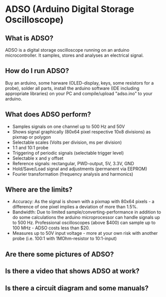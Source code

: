 # ADSO (Arduino Digital Storage Oscilloscope)

## What is ADSO?
ADSO is a digital storage oscilloscope running on an arduino microcontroller. It samples, stores and analyses an electrical signal.

## How do I run ADSO?
Buy an arduino, some harware (OLED-display, keys, some resistors for a probe), solder all parts, install the arduino software (IDE  including appropriate libraries) on your PC and compile/upload "adso.ino" to your arduino.

## What does ADSO perform?
* Samples signals on one channel up to 500 Hz and 50V
* Shows signal graphically (80x64 pixel respective 10x8 divisions) as pixmap or polygon
* Selectable scales (Volts per division, ms per division)
* 1:1 and 10:1 probe
* Triggering of periodic signals (selectable trigger level)
* Selectable x and y offset
* Reference signals: rectangular, PWD-output, 5V, 3.3V, GND
* Hold/Save/Load signal and adjustments (permanent via EEPROM)
* Fourier transformation (frequency analysis and harmonics)

## Where are the limits?
* Accuracy: As the signal is shown with a pixmap with 80x64 pixels - a difference of one pixel implies a deviation of more than 1.5%.
* Bandwidth: Due to limited sample/converting-performance in addition to do some calculations the arduino microprocessor can handle signals up to 500 Hz. Professional oscilloscopes (above $400) can sample up to 100 MHz - ADSO costs less than $20.
* Measures up to 50V input voltage - more at your own risk with another probe (i.e. 100:1 with 1MOhm-resistor to 10:1-input)

## Are there some pictures of ADSO?

## Is there a video that shows ADSO at work?

## Is there a circuit diagram and some manuals?
